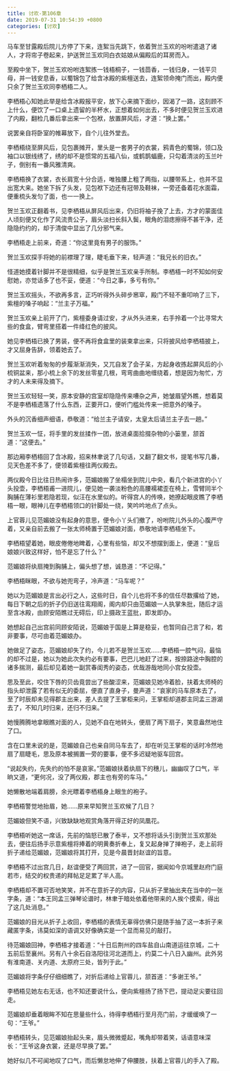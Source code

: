 ```yaml
---
title: 讨欢-第106章
date: 2019-07-31 10:54:39 +0800
categories: [讨欢]
---
```


马车至甘露殿后院儿方停了下来，连絮当先跳下，依着贺兰玉欢的吩咐遣退了诸人，才将帘子卷起来，护送贺兰玉欢同白衣姑娘从偏殿后的耳房而入。

至殿中坐下，贺兰玉欢吩咐连絮拣一钱梧桐子，一钱茴香，一钱归身，一钱平贝母，并一钱安息香，以蜀锦包了给含冰殿的紫檀送去，连絮领命掩门而出，殿内便只余了贺兰玉欢同李栖梧二人。

李栖梧心知她此举是给含冰殿报平安，放下心来摘下面纱，因渴了一路，这刻顾不上什么，便饮了一口桌上遗留的半杯水，正想着如何出去，不多时便见贺兰玉欢进了内殿，翻检几番后拿出来一个包袱，放置屏风后，才道：“换上罢。”

说罢亲自将卧室的帷幕放下，自个儿往外堂去。

李栖梧绕至屏风后，见包裹摊开，里头是一套男子的衣裳，鸦青色的蜀锦，领口及袖口以银线绣了，绣的却不是惯常的五福八仙，或鹤鹊蝠鹿，只勾着清淡的玉兰叶子，倒别有一番风雅清爽。

李栖梧换了衣裳，衣长肩宽十分合适，唯独腰上粗了两指，以腰带系上，也并不显出宽大来。她坐下拆了头发，见包袱下边还有冠带及鞋袜，一旁还备着花水面霜，便重梳头发匀了面，也一一换上。

贺兰玉欢正翻着书，见李栖梧从屏风后出来，仍旧将袖子挽了上去，方才的蒙面佳人顷刻便又化作了风流贵公子，眉头淡扫长斜入鬓，眼角的泪痣擦得不甚干净，还隐隐约约的，却于清俊中显出了几分邪气来。

李栖梧走上前来，奇道：“你这里竟有男子的服饰。”

贺兰玉欢探手将她的前襟理了理，睫毛垂下来，轻声道：“我兄长的旧衣。”

怪道她摸着针脚并不是很精细，似乎是贺兰玉欢亲手所制。李栖梧一时不知如何安慰她，亦觉话多了也不妥，便道：“今日之事，多亏有你。”

贺兰玉欢摇头，不欲再多言，正巧听得外头碎步窸窣，殿门不轻不重叩响了三下，紫檀的嗓子响起：“兰主子万福。”

贺兰玉欢亲上前开了门，紫檀委身请过安，才从外头进来，右手拎着一个比寻常大些的食盒，臂弯里搭着一件绛红色的披风。

她见李栖梧已换了男装，便不再将食盒里的装束拿出来，只将披风给李栖梧披上，才又屈身告辞，领着她去了。

贺兰玉欢听着匆匆的步履渐渐消失，又兀自发了会子呆，方起身收拣起屏风后的小梳铜盆来，那小梳上余下的发丝零星几根，弯弯曲曲地缠绕着，想是因为匆忙，方才的人未来得及摘下。

贺兰玉欢轻轻一笑，原本安静的宫室却隐隐传来嘈杂之声，她皱眉望外瞧，想着莫不是李栖梧遗落了什么东西，正要开口，便听门槛处传来一把意外的嗓子。

外头的沉香细声细语，恭敬道：“给兰主子请安，太皇太后请兰主子去一趟。”

贺兰玉欢一怔，将手里的发丝揉作一团，放进桌面拾掇杂物的小篓里，颔首道：“这便去。”

那边厢李栖梧回了含冰殿，招来林聿说了几句话，又翻了翻文书，提笔书写几番，见天色差不多了，便领着紫檀往两仪殿去。

两仪殿今日比往日热闹许多，范媚娘搬了坐榻坐到院儿中央，看几个新进宫的小丫头投壶，李栖梧甫一进院儿，便见她一袭淡粉色的高腰襦裙歪在椅上，雪臂同半个胸脯在薄衫里若隐若现，似汪在水里似的。听得宫人的传唤，她撩起眼皮瞧了李栖梧一眼，眼神儿在李栖梧领口的针脚处一绕，笑吟吟地点了点头。

上官蓉儿见范媚娘没有起身的意思，便令小丫头们撤了，吩咐院儿外头的心腹严守着，又亲自前去搬了一张太师椅置于范媚娘对面，恭敬地请李栖梧坐下。

李栖梧望着她，眼皮倦倦地睥着，心里有些恼，却又不想摆到面上，便道：“皇后娘娘兴致这样好，怕不是忘了什么？”

范媚娘将纨扇掩到胸脯上，偏头想了想，诚恳道：“不记得。”

李栖梧眯眼，不欲与她兜弯子，冷声道：“马车呢？”

她以为范媚娘是言出必行之人，这些时日，自个儿也将不多的信任尽数撂给了她，每日下朝之后的折子仍旧送往鸾翔阁，阁内却只由范媚娘一人执掌朱批，随后才运至含冰殿，由顾安陌瞧过无碍后，印上摄政王蓝批，即发即办。

她想起自己出宫前同顾安陌说，范媚娘于国是上算是稳妥，也暂同自己言了和，若非要事，尽可由着范媚娘办。

她做足了姿态，范媚娘却失了约，今儿若不是贺兰玉欢……李栖梧一腔气闷，最恼的却不过是，她以为她此次失约必有要事，巴巴儿地赶了过来，按捺路途中胸腔的诸多揣测，最后却见着她一副赏春闺秀的姿态，优哉游哉地同小宫女投壶。

思及至此，咬住下唇的贝齿竟尝出了些酸涩来，范媚娘见她冷着脸，扶着太师椅的指头却泄露了若有似无的委屈，便直了直身子，曼声道：“哀家的马车原本去了，至了时辰却未见得郡主出来，差人去提了王掌柜来问，王掌柜却道郡主同孟三游湖去了，不知几时归来，还归不归来。”

她慢腾腾地拿眼瞧对面的人，见她不自在地转头，便扇了两下扇子，笑意盎然地住了口。

含在口里未说的是，范媚娘自己也亲自同马车去了，却在听见王掌柜的话时冷然地扇了扇睫毛，思及原本被搁置一旁的要事，便不多迟疑地驱车回宫。

“说起失约，先失约的怕不是哀家。”范媚娘扶着纨扇下的穗儿，幽幽叹了口气，半晌又道，“更何况，没了两仪殿，郡主也有旁的车马。”

她懒散地端着肩膀，余光瞟着李栖梧身上眼生的袍子。

李栖梧警觉地抬眉，她……原来早知贺兰玉欢候了几日？

范媚娘但笑不语，兴致缺缺地观赏角落开得正好的凤凰花。

李栖梧听她这一席话，先前的恼怒已散了泰半，又不想将话头引到贺兰玉欢那处去，便往后扬手示意紫檀将捧着的明黄奏折奉上，复又起身掸了掸袍子，走上前将折子递给范媚娘，范媚娘将其打开，见是今晨晋封赵谊的旨意。

李栖梧不过出宫几日，赵谊便受了两回赏，进了一回官，据闻如今京城里赵府门庭若市，结交的权贵递的拜帖足足累了半人高。

李栖梧却不置可否地笑笑，并不在意折子的内容，只从折子里抽出夹在当中的一张字条，道：“本王同孟三弹琴论谱时，林聿于暗处依着他带来的人挨个摸索，得出了这几处消息。”

范媚娘的目光从折子上收回，李栖梧的表情无辜得仿佛只是随手抽了这一本折子来藏匿字条，讳莫如深的语调又好像确实是一个显而易见的敲打。

待范媚娘回神，李栖梧才接着道：“十日后荆州的四车盐自山南道运往京城，二十五前后至襄州。另有八十余石自洛阳往河北道而上，约莫二十八日入幽州。此外另有淮南道、关内道、太原府三处，皆列于此。”

范媚娘将字条仔仔细细瞧了，对折后递给上官蓉儿，颔首道：“多谢王爷。”

李栖梧见她左右无话，也不知还要说什么，便向紫檀扬了扬下巴，提动足尖要往回走。

范媚娘却垂着眼眸不知在思量些什么，待得李栖梧行至月亮门前，才缓缓唤了一句：“王爷。”

李栖梧转头，见范媚娘抬起头来，眉头微微蹙起，嘴角却带着笑，话语意味深长：“王爷这身衣裳，还是尽早换了罢。”

她好似几不可闻地叹了口气，而后懒怠地伸了伸腰肢，扶着上官蓉儿的手入了殿。

